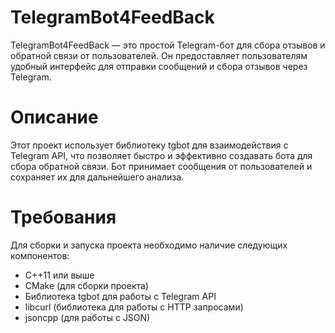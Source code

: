 # TelegramBot4FeedBack

TelegramBot4FeedBack — это простой Telegram-бот для сбора отзывов и обратной связи от пользователей. Он предоставляет пользователям удобный интерфейс для отправки сообщений и сбора отзывов через Telegram.
# Описание

Этот проект использует библиотеку tgbot для взаимодействия с Telegram API, что позволяет быстро и эффективно создавать бота для сбора обратной связи. Бот принимает сообщения от пользователей и сохраняет их для дальнейшего анализа.
# Требования

Для сборки и запуска проекта необходимо наличие следующих компонентов:

  -  C++11 или выше
  -  CMake (для сборки проекта)
  -  Библиотека tgbot для работы с Telegram API
  -  libcurl (библиотека для работы с HTTP запросами)
  -  jsoncpp (для работы с JSON)
